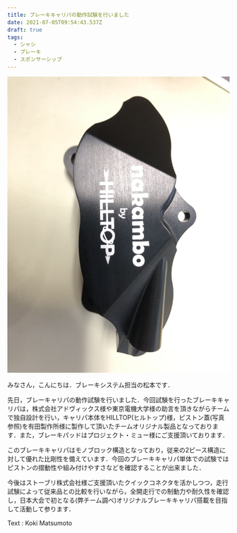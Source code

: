 ```yaml
---
title: ブレーキキャリパの動作試験を行いました
date: 2021-07-05T09:54:43.537Z
draft: true
tags:
  - シャシ
  - ブレーキ
  - スポンサーシップ
---
```

![](95c01cbb-aee7-4d98-9b23-af64184fa48e.jpeg)

みなさん，こんにちは．ブレーキシステム担当の松本です．

先日，ブレーキャリパの動作試験を行いました．今回試験を行ったブレーキキャリパは，株式会社アドヴィックス様や東京電機大学様の助言を頂きながらチームで独自設計を行い，キャリパ本体をHILLTOP(ヒルトップ)様，ピストン蓋(写真参照)を有田製作所様に製作して頂いたチームオリジナル製品となっております．また，ブレーキパッドはプロジェクト・ミュー様にご支援頂いております．

このブレーキキャリパはモノブロック構造となっており，従来の2ピース構造に対して優れた比剛性を備えています．今回のブレーキキャリパ単体での試験ではピストンの摺動性や組み付けやすさなどを確認することが出来ました．

今後はストーブリ株式会社様ご支援頂いたクイックコネクタを活かしつつ，走行試験によって従来品との比較を行いながら，全開走行での制動力や耐久性を確認し，日本大会で初となる(弊チーム調べ)オリジナルブレーキキャリパ搭載を目指して活動して参ります．

Text : Koki Matsumoto